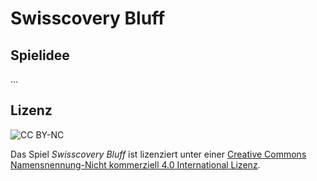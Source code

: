 # Swisscovery Bluff

## Spielidee

...

## Lizenz

![CC BY-NC](https://i.creativecommons.org/l/by-nc/4.0/88x31.png)

Das Spiel _Swisscovery Bluff_ ist lizenziert unter einer [Creative Commons Namensnennung-Nicht kommerziell 4.0 International Lizenz](http://creativecommons.org/licenses/by-nc/4.0/).
